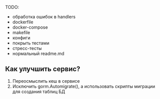TODO:
- обработка ошибок в handlers
- dockerfile
- docker-compose
- makefile
- конфиги
- покрыть тестами
- стресс-тесты
- нормальный readme.md

## Как улучшить сервис?
1. Переосмыслить кеш в сервисе
2. Исключить gorm.Automigrate(), а использовать скрипты миграции для создания таблиц БД